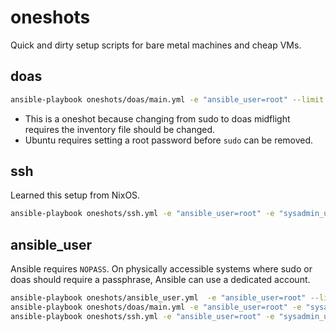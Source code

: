 # oneshots

Quick and dirty setup scripts for bare metal machines and cheap VMs.

## doas

```bash
ansible-playbook oneshots/doas/main.yml -e "ansible_user=root" --limit <host>
```

* This is a oneshot because changing from sudo to doas midflight requires the inventory file should be changed.
* Ubuntu requires setting a root password before `sudo` can be removed.

## ssh

Learned this setup from NixOS.

```bash
ansible-playbook oneshots/ssh.yml -e "ansible_user=root" -e "sysadmin_username=ansible" --limit <host>
```

## ansible_user

Ansible requires `NOPASS`. On physically accessible systems where sudo or doas should require a passphrase, Ansible can use a dedicated account.

```bash
ansible-playbook oneshots/ansible_user.yml  -e "ansible_user=root" --limit <host>
ansible-playbook oneshots/doas/main.yml -e "ansible_user=root" -e "sysadmin_username=ansible" --limit <host>
ansible-playbook oneshots/ssh.yml -e "ansible_user=root" -e "sysadmin_username=ansible" --limit <host>
```
